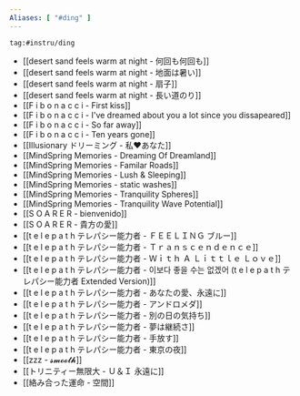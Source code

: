 ```yaml
---
Aliases: [ "#ding" ]
---
```

```expander
tag:#instru/ding
```
- [[desert sand feels warm at night - 何回も何回も]]
- [[desert sand feels warm at night - 地面は暑い]]
- [[desert sand feels warm at night - 扇子]]
- [[desert sand feels warm at night - 長い道のり]]
- [[F i b o n a c c i - First kiss]]
- [[F i b o n a c c i - I've dreamed about you a lot since you dissapeared]]
- [[F i b o n a c c i - So far away]]
- [[F i b o n a c c i - Ten years gone]]
- [[Illusionary ドリーミング - 私♥あなた]]
- [[MindSpring Memories - Dreaming Of Dreamland]]
- [[MindSpring Memories - Familar Roads]]
- [[MindSpring Memories - Lush & Sleeping]]
- [[MindSpring Memories - static washes]]
- [[MindSpring Memories - Tranquility Spheres]]
- [[MindSpring Memories - Tranquility Wave Potential]]
- [[S O A R E R - bienvenido]]
- [[S O A R E R - 貴方の愛]]
- [[t e l e p a t h テレパシー能力者 - ＦＥＥＬＩＮＧ ブルー]]
- [[t e l e p a t h テレパシー能力者 - Ｔｒａｎｓｃｅｎｄｅｎｃｅ]]
- [[t e l e p a t h テレパシー能力者 - Ｗｉｔｈ  Ａ  Ｌｉｔｔｌｅ  Ｌｏｖｅ]]
- [[t e l e p a t h テレパシー能力者 - 이보다 좋을 수는 없겠어 (t e l e p a t h テレパシー能力者 Extended Version)]]
- [[t e l e p a t h テレパシー能力者 - あなたの愛、永遠に]]
- [[t e l e p a t h テレパシー能力者 - アンドロメダ]]
- [[t e l e p a t h テレパシー能力者 - 別の日の気持ち]]
- [[t e l e p a t h テレパシー能力者 - 夢は継続さ]]
- [[t e l e p a t h テレパシー能力者 - 手放す]]
- [[t e l e p a t h テレパシー能力者 - 東京の夜]]
- [[zzz - 𝓼𝓶𝓸𝓸𝓽𝓱]]
- [[トリニティー無限大 - Ｕ＆Ｉ 永遠に]]
- [[絡み合った運命 - 空間]]
